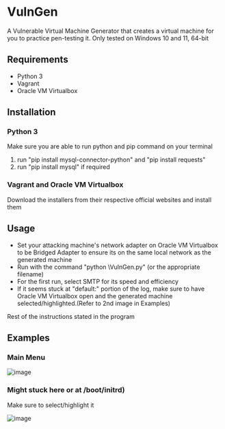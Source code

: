 # VulnGen
A Vulnerable Virtual Machine Generator that creates a virtual machine for you to practice pen-testing it.
Only tested on Windows 10 and 11, 64-bit

## Requirements
- Python 3
- Vagrant
- Oracle VM Virtualbox

## Installation
### Python 3
Make sure you are able to run python and pip command on your terminal
1. run "pip install mysql-connector-python" and "pip install requests"
2. run "pip install mysql" if required
### Vagrant and Oracle VM Virtualbox
Download the installers from their respective official websites and install them

## Usage
- Set your attacking machine's network adapter on Oracle VM Virtualbox to be Bridged Adapter to ensure its on the same local network as the generated machine
- Run with the command "python \VulnGen.py" (or the appropriate filename)
- For the first run, select SMTP for its speed and efficiency
- If it seems stuck at "default:" portion of the log, make sure to have Oracle VM Virtualbox open and the generated machine selected/highlighted.(Refer to 2nd image in Examples)

Rest of the instructions stated in the program

## Examples
### Main Menu
![image](https://github.com/W33dIndeed/VulnGen/assets/73786469/21b6cbac-23bd-47a4-922f-49f086bd5959)
### Might stuck here or at /boot/initrd)
Make sure to select/highlight it

![image](https://github.com/W33dIndeed/VulnGen/assets/73786469/cb0ffe08-ad52-4b30-a08c-9c4094bc39e3)
